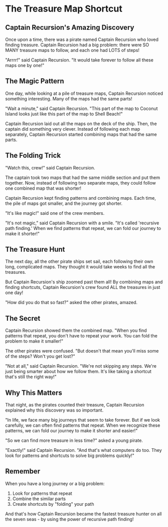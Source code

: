 # The Treasure Map Shortcut

## Captain Recursion's Amazing Discovery

Once upon a time, there was a pirate named Captain Recursion who loved finding treasure. Captain Recursion had a big problem: there were SO MANY treasure maps to follow, and each one had LOTS of steps!

"Arrrr!" said Captain Recursion. "It would take forever to follow all these maps one by one!"

## The Magic Pattern

One day, while looking at a pile of treasure maps, Captain Recursion noticed something interesting. Many of the maps had the same parts!

"Wait a minute," said Captain Recursion. "This part of the map to Coconut Island looks just like this part of the map to Shell Beach!"

Captain Recursion laid out all the maps on the deck of the ship. Then, the captain did something very clever. Instead of following each map separately, Captain Recursion started combining maps that had the same parts.

## The Folding Trick

"Watch this, crew!" said Captain Recursion.

The captain took two maps that had the same middle section and put them together. Now, instead of following two separate maps, they could follow one combined map that was shorter!

Captain Recursion kept finding patterns and combining maps. Each time, the pile of maps got smaller, and the journey got shorter.

"It's like magic!" said one of the crew members.

"It's not magic," said Captain Recursion with a smile. "It's called 'recursive path finding.' When we find patterns that repeat, we can fold our journey to make it shorter!"

## The Treasure Hunt

The next day, all the other pirate ships set sail, each following their own long, complicated maps. They thought it would take weeks to find all the treasures.

But Captain Recursion's ship zoomed past them all! By combining maps and finding shortcuts, Captain Recursion's crew found ALL the treasures in just one day!

"How did you do that so fast?" asked the other pirates, amazed.

## The Secret

Captain Recursion showed them the combined map. "When you find patterns that repeat, you don't have to repeat your work. You can fold the problem to make it smaller!"

The other pirates were confused. "But doesn't that mean you'll miss some of the steps? Won't you get lost?"

"Not at all," said Captain Recursion. "We're not skipping any steps. We're just being smarter about how we follow them. It's like taking a shortcut that's still the right way!"

## Why This Matters

That night, as the pirates counted their treasure, Captain Recursion explained why this discovery was so important.

"In life, we face many big journeys that seem to take forever. But if we look carefully, we can often find patterns that repeat. When we recognize these patterns, we can fold our journey to make it shorter and easier!"

"So we can find more treasure in less time?" asked a young pirate.

"Exactly!" said Captain Recursion. "And that's what computers do too. They look for patterns and shortcuts to solve big problems quickly!"

## Remember

When you have a long journey or a big problem:
1. Look for patterns that repeat
2. Combine the similar parts
3. Create shortcuts by "folding" your path

And that's how Captain Recursion became the fastest treasure hunter on all the seven seas - by using the power of recursive path finding!
